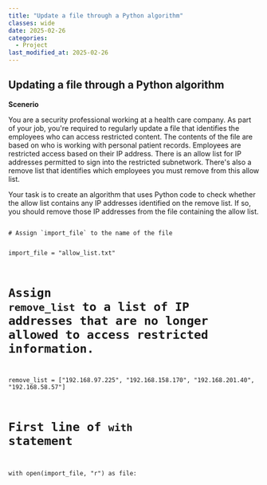 ```yaml
---
title: "Update a file through a Python algorithm"
classes: wide
date: 2025-02-26
categories: 
  - Project
last_modified_at: 2025-02-26
---
```


## Updating a file through a Python algorithm

**Scenerio**

You are a security professional working at a health care company. As part of your job, you're required to regularly update a file that identifies the employees who can access restricted content.
The contents of the file are based on who is working with personal patient records. Employees are restricted access based on their IP address.
There is an allow list for IP addresses permitted to sign into the restricted subnetwork. There's also a remove list that identifies which employees you must remove from this allow list.

Your task is to create an algorithm that uses Python code to check whether the allow list contains any IP addresses identified on the remove list. If so, you should remove those IP addresses from the file containing the allow list.


<code>
# Assign `import_file` to the name of the file 

import_file = "allow_list.txt"

# Assign `remove_list` to a list of IP addresses that are no longer allowed to access restricted information. 

remove_list = ["192.168.97.225", "192.168.158.170", "192.168.201.40", "192.168.58.57"]

# First line of `with` statement

with open(import_file, "r") as file:
</code>
